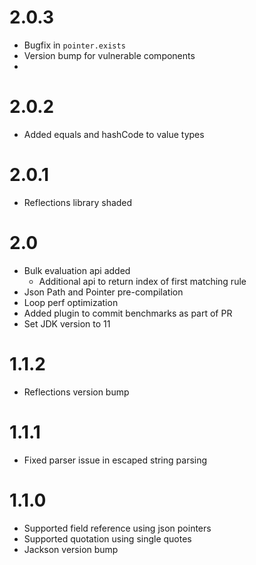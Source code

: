# 2.0.3
- Bugfix in `pointer.exists`
- Version bump for vulnerable components
- 
# 2.0.2
- Added equals and hashCode to value types

# 2.0.1
- Reflections library shaded

# 2.0
- Bulk evaluation api added
    - Additional api to return index of first matching rule
- Json Path and Pointer pre-compilation
- Loop perf optimization
- Added plugin to commit benchmarks as part of PR
- Set JDK version to 11

# 1.1.2
- Reflections version bump

# 1.1.1
- Fixed parser issue in escaped string parsing

# 1.1.0

- Supported field reference using json pointers
- Supported quotation using single quotes
- Jackson version bump

